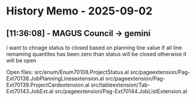 # History Memo - 2025-09-02

## [11:36:08] - MAGUS Council → gemini
i want to chnage status to closed based on planning line value if all line remaming quantites has been zero than status will be closed otherwise it will be open

Open files:
src/enum/Enum70108.ProjectStatus.al
src/pageextension/Pag-Ext70138.JobPlanningLinesextension.al
src/pageextension/Pag-Ext70139.ProjectCardextension.al
src/tableextension/Tab-Ext70143.JobExt.al
src/pageextension/Pag-Ext70144.JobListExtension.al
